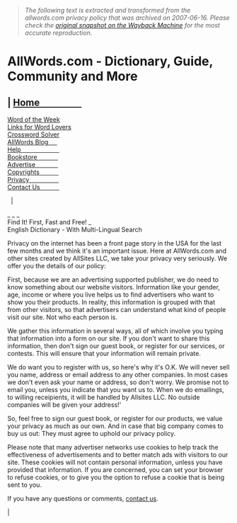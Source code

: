 > *The following text is extracted and transformed from the allwords.com privacy policy that was archived on 2007-06-16. Please check the [original snapshot on the Wayback Machine](https://web.archive.org/web/20070616003506id_/http%3A//www.allwords.com/privacy.php) for the most accurate reproduction.*

# AllWords.com - Dictionary, Guide, Community and More

| [Home                   ]()  
---  
[Word of the Week](https://web.archive.org/web/20070616003506id_/http%3A//www.allwords.com/wow.php)  
[Links for Word Lovers](https://web.archive.org/web/20070616003506id_/http%3A//www.allwords.com/wlinks.php)  
[Crossword Solver](https://web.archive.org/web/20070616003506id_/http%3A//www.allwords.com/solver.php)  
[AllWords Blog     ](http://blog.allwords.com/)  
[Help                      ](https://web.archive.org/web/20070616003506id_/http%3A//www.allwords.com/genpage.php?page=text/queryhelp.txt)  
[Bookstore            ](http://www.mystery-book-store.com/)  
[Advertise             ](https://web.archive.org/web/20070616003506id_/http%3A//www.allwords.com/genpage.php?page=text/contact.php)  
[Copyrights           ](https://web.archive.org/web/20070616003506id_/http%3A//www.allwords.com/copyright.php)  
[Privacy                 ](https://web.archive.org/web/20070616003506id_/http%3A//www.allwords.com/privacy.php)  
[Contact Us           ](https://web.archive.org/web/20070616003506id_/http%3A//www.allwords.com/13gtfagt.php)  
  
  | 

_[](http://www.allwords.com/) _ _   
Find It! First, Fast and Free! _   
English Dictionary - With Multi-Lingual Search 

Privacy on the internet has been a front page story in the USA for the last few months and we think it's an important issue. Here at AllWords.com and other sites created by AllSites LLC, we take your privacy very seriously. We offer you the details of our policy: 

First, because we are an advertising supported publisher, we do need to know something about our website visitors. Information like your gender, age, income or where you live helps us to find advertisers who want to show you their products. In reality, this information is grouped with that from other visitors, so that advertisers can understand what kind of people visit our site. Not who each person is. 

We gather this information in several ways, all of which involve you typing that information into a form on our site. If you don't want to share this information, then don't sign our guest book, or register for our services, or contests. This will ensure that your information will remain private. 

We do want you to register with us, so here's why it's O.K. We will never sell you name, address or email address to any other companies. In most cases we don't even ask your name or address, so don't worry. We promise not to email you, unless you indicate that you want us to. When we do emailings, to willing receipients, it will be handled by Allsites LLC. No outside companies will be given your address!' 

So, feel free to sign our guest book, or register for our products, we value your privacy as much as our own. And in case that big company comes to buy us out: They must agree to uphold our privacy policy. 

Please note that many advertiser networks use cookies to help track the effectiveness of advertisements and to better match ads with visitors to our site. These cookies will not contain personal information, unless you have provided that information. If you are concerned, you can set your browser to refuse cookies, or to give you the option to refuse a cookie that is being sent to you. 

If you have any questions or comments, [contact us](https://web.archive.org/web/20070616003506id_/http%3A//www.allwords.com/%3C?$linkDomain%3E13gtfagt.php). 

|   
